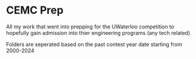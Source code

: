 # CEMC Prep

All my work that went into prepping for the UWaterloo competition to hopefully gain admission into thier engineering programs (any tech related)

Folders are seperated based on the past contest year date starting from 2000-2024
